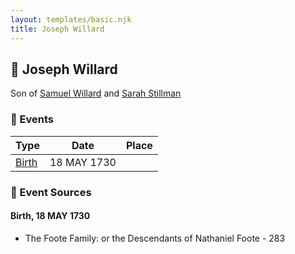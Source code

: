 ```yaml
---
layout: templates/basic.njk
title: Joseph Willard
---
```

## 🔵 Joseph Willard

Son of [Samuel Willard](/people/1/12362566) and [Sarah Stillman](/people/9/9722974)

### 📆 Events

Type | Date | Place
------ | ------ | ------
[Birth](#event-99894ac1-e84f-4ca0-b857-6b9b59e74820) | 18 MAY 1730 |

### 📰 Event Sources

#### <a id="event-99894ac1-e84f-4ca0-b857-6b9b59e74820"></a> Birth, 18 MAY 1730
* The Foote Family: or the Descendants of Nathaniel Foote  - 283